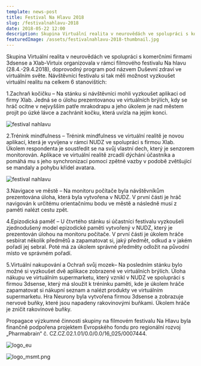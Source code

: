 ```yaml
---
template: news-post
title: Festival Na Hlavu 2018
slug: /festivalnahlavu-2018
date: 2018-05-22 12:00
description: Skupina Virtuální realita v neurovědách ve spolupráci s komerčními firmami 3dsense a Xlab-Virtuix organizovala v rámci filmového festivalu Na hlavu
featuredImage: /assets/festivalnahlavu-2018-thumbnail.jpg
---
```


Skupina Virtuální realita v neurovědách ve spolupráci s komerčními firmami 3dsense a Xlab-Virtuix organizovala v rámci filmového festivalu Na hlavu (28.4.-29.4.2018), doprovodný program pod názvem Duševní zdraví ve virtuálním světe. Návštěvníci festivalu si tak měli možnost vyzkoušet virtuální realitu na celkem 6 stanovištích:

1.Zachraň kočičku – Na stánku si návštěvníci mohli vyzkoušet aplikaci od firmy Xlab. Jedná se o úlohu prezentovanou ve virtuálních brýlích, kdy se hráč ocitne v nejvyšším patře mrakodrapu a jeho úkolem je nad městem projít po úzké lávce a zachránit kočku, která uvízla na jejím konci.

![festival nahlavu](/festivalnahlavu-02.jpg "festival nahlavu")

2.Trénink mindfulness – Trénink mindfulness ve virtuální realitě je novou aplikací, která je vyvíjena v rámci NUDZ ve spolupráci s firmou Xlab. Úkolem respondenta je soustředit se na svůj vlastní dech, který je senzorem monitorován. Aplikace ve virtuální realitě zrcadlí dýchání účastníka a pomáhá mu s jeho synchronizací pomocí zpětné vazby v podobě zvětšující se mandaly a pohybu křídel avatara.

![festival nahlavu](/festivalnahlavu-03.jpg "festival nahlavu")

3.Navigace ve městě – Na monitoru počítače byla návštěvníkům prezentována úloha, která byla vytvořena v NUDZ. V první části je hráč navigován k určitému orientačnímu bodu ve městě a následně musí z paměti nalézt cestu zpět.

4.Epizodická paměť – U čtvrtého stánku si účastníci festivalu vyzkoušeli zjednodušený model epizodické paměti vytvořený v NUDZ, který je prezentován úlohou na monitoru počítače. V první části je úkolem hráče sesbírat několik předmětů a zapamatovat si, jaký předmět, odkud a v jakém pořadí jej sebral. Poté má za úkolem správné předměty odložit na původní místo ve správném pořadí.

5.Virtuální nakupování a Ochraň svůj mozek– Na posledním stánku bylo možné si vyzkoušet dvě aplikace zobrazené ve virtuálních brýlích. Úloha nákupu ve virtuálním supermarketu, který vznikl v NUDZ ve spolupráci s firmou 3dsense, který má sloužit k tréninku paměti, kde je úkolem hráče zapamatovat si nákupní seznam a nalézt produkty ve virtuálním supermarketu. Hra Neurony byla vytvořena firmou 3dsense a zobrazuje nervové buňky, které jsou napadeny rakovinovými buňkami. Úkolem hráče je zničit rakovinové buňky.

Propagace výzkumné činnosti skupiny na filmovém festivalu Na Hlavu byla finančně podpořena projektem Evropského fondu pro regionální rozvoj „Pharmabrain“ č. CZ.CZ.02.1.01/0.0/0.0/16_025/0007444.

![logo_eu](/logo-eu.png "logo_eu")

![logo_msmt.png](/logo-msmt.png "logo_msmt")

